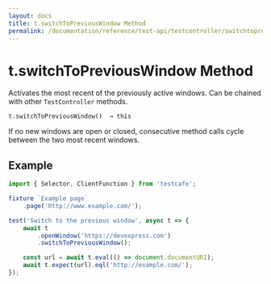 ```yaml
---
layout: docs
title: t.switchToPreviousWindow Method
permalink: /documentation/reference/test-api/testcontroller/switchtopreviouswindow.html
---
```


# t.switchToPreviousWindow Method

Activates the most recent of the previously active windows. Can be chained with other `TestController` methods.

```text
t.switchToPreviousWindow()  → this
```

If no new windows are open or closed, consecutive method calls cycle between the two most recent windows.

## Example

```js
import { Selector, ClientFunction } from 'testcafe';

fixture `Example page`
    .page('http://www.example.com/');

test('Switch to the previous window', async t => {
    await t
        .openWindow('https://devexpress.com')
        .switchToPreviousWindow();

    const url = await t.eval(() => document.documentURI);
    await t.expect(url).eql('http://example.com/');
});
```
